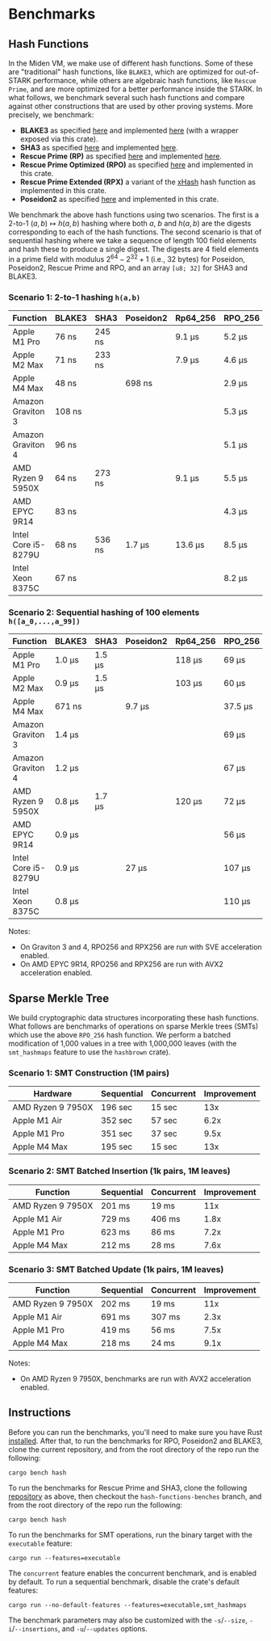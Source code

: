 # Benchmarks

## Hash Functions
In the Miden VM, we make use of different hash functions. Some of these are "traditional" hash functions, like `BLAKE3`, which are optimized for out-of-STARK performance, while others are algebraic hash functions, like `Rescue Prime`, and are more optimized for a better performance inside the STARK. In what follows, we benchmark several such hash functions and compare against other constructions that are used by other proving systems. More precisely, we benchmark:

* **BLAKE3** as specified [here](https://github.com/BLAKE3-team/BLAKE3-specs/blob/master/blake3.pdf) and implemented [here](https://github.com/BLAKE3-team/BLAKE3) (with a wrapper exposed via this crate).
* **SHA3** as specified [here](https://nvlpubs.nist.gov/nistpubs/FIPS/NIST.FIPS.202.pdf) and implemented [here](https://github.com/novifinancial/winterfell/blob/46dce1adf0/crypto/src/hash/sha/mod.rs).
* **Rescue Prime (RP)** as specified [here](https://eprint.iacr.org/2020/1143) and implemented [here](https://github.com/novifinancial/winterfell/blob/46dce1adf0/crypto/src/hash/rescue/rp64_256/mod.rs).
* **Rescue Prime Optimized (RPO)** as specified [here](https://eprint.iacr.org/2022/1577) and implemented in this crate.
* **Rescue Prime Extended (RPX)** a variant of the [xHash](https://eprint.iacr.org/2023/1045) hash function as implemented in this crate.
* **Poseidon2** as specified [here](https://eprint.iacr.org/2023/1045) and implemented in this crate.

We benchmark the above hash functions using two scenarios. The first is a 2-to-1 $(a,b)\mapsto h(a,b)$ hashing where both $a$, $b$ and $h(a,b)$ are the digests corresponding to each of the hash functions.
The second scenario is that of sequential hashing where we take a sequence of length $100$ field elements and hash these to produce a single digest. The digests are $4$ field elements in a prime field with modulus $2^{64} - 2^{32} + 1$ (i.e., 32 bytes) for Poseidon, Poseidon2, Rescue Prime and RPO, and an array `[u8; 32]` for SHA3 and BLAKE3.

### Scenario 1: 2-to-1 hashing `h(a,b)`

| Function            | BLAKE3 | SHA3   | Poseidon2 | Rp64_256 | RPO_256 | RPX_256 |
| ------------------- | ------ | ------ | --------- | -------- | ------- | ------- |
| Apple M1 Pro        | 76 ns  | 245 ns |           | 9.1 µs   | 5.2 µs  | 2.7 µs  |
| Apple M2 Max        | 71 ns  | 233 ns |           | 7.9 µs   | 4.6 µs  | 2.4 µs  |
| Apple M4 Max        | 48 ns  |        | 698 ns    |          | 2.9 µs  | 1.5 µs  |
| Amazon Graviton 3   | 108 ns |        |           |          | 5.3 µs  | 3.1 µs  |
| Amazon Graviton 4   | 96 ns  |        |           |          | 5.1 µs  | 2.8 µs  |
| AMD Ryzen 9 5950X   | 64 ns  | 273 ns |           | 9.1 µs   | 5.5 µs  |         |
| AMD EPYC 9R14       | 83 ns  |        |           |          | 4.3 µs  | 2.4 µs  |
| Intel Core i5-8279U | 68 ns  | 536 ns | 1.7 µs    | 13.6 µs  | 8.5 µs  | 4.4 µs  |
| Intel Xeon 8375C    | 67 ns  |        |           |          | 8.2 µs  |         |

### Scenario 2: Sequential hashing of 100 elements `h([a_0,...,a_99])`

| Function            | BLAKE3 | SHA3   | Poseidon2 | Rp64_256 | RPO_256 | RPX_256 |
| ------------------- | ------ | ------ | --------- | -------- | ------- | ------- |
| Apple M1 Pro        | 1.0 µs | 1.5 µs |           | 118 µs   | 69 µs   | 35 µs   |
| Apple M2 Max        | 0.9 µs | 1.5 µs |           | 103 µs   | 60 µs   | 31 µs   |
| Apple M4 Max        | 671 ns |        | 9.7 µs    |          | 37.5 µs | 19.4 µs |
| Amazon Graviton 3   | 1.4 µs |        |           |          | 69 µs   | 41 µs   |
| Amazon Graviton 4   | 1.2 µs |        |           |          | 67 µs   | 36 µs   |
| AMD Ryzen 9 5950X   | 0.8 µs | 1.7 µs |           | 120 µs   | 72 µs   |         |
| AMD EPYC 9R14       | 0.9 µs |        |           |          | 56 µs   | 32 µs   |
| Intel Core i5-8279U | 0.9 µs |        | 27 µs     |          | 107 µs  | 56 µs   |
| Intel Xeon 8375C    | 0.8 µs |        |           |          | 110 µs  |         |

Notes:
- On Graviton 3 and 4, RPO256 and RPX256 are run with SVE acceleration enabled.
- On AMD EPYC 9R14, RPO256 and RPX256 are run with AVX2 acceleration enabled.

## Sparse Merkle Tree
We build cryptographic data structures incorporating these hash functions.
What follows are benchmarks of operations on sparse Merkle trees (SMTs) which use the above `RPO_256` hash function.
We perform a batched modification of 1,000 values in a tree with 1,000,000 leaves (with the `smt_hashmaps` feature to use the `hashbrown` crate).

### Scenario 1: SMT Construction (1M pairs)

| Hardware          | Sequential | Concurrent | Improvement |
| ----------------- | ---------- | ---------- | ----------- |
| AMD Ryzen 9 7950X | 196 sec    | 15 sec     | 13x         |
| Apple M1 Air      | 352 sec    | 57 sec     | 6.2x        |
| Apple M1 Pro      | 351 sec    | 37 sec     | 9.5x        |
| Apple M4 Max      | 195 sec    | 15 sec     | 13x         |

### Scenario 2: SMT Batched Insertion (1k pairs, 1M leaves)

| Function          | Sequential | Concurrent | Improvement |
| ----------------- | ---------- | ---------- | ----------- |
| AMD Ryzen 9 7950X | 201 ms     | 19 ms      | 11x         |
| Apple M1 Air      | 729 ms     | 406 ms     | 1.8x        |
| Apple M1 Pro      | 623 ms     | 86 ms      | 7.2x        |
| Apple M4 Max      | 212 ms     | 28 ms      | 7.6x        |

### Scenario 3: SMT Batched Update (1k pairs, 1M leaves)

| Function          | Sequential | Concurrent | Improvement |
| ----------------- | ---------- | ---------- | ----------- |
| AMD Ryzen 9 7950X | 202 ms     | 19 ms      | 11x         |
| Apple M1 Air      | 691 ms     | 307 ms     | 2.3x        |
| Apple M1 Pro      | 419 ms     | 56 ms      | 7.5x        |
| Apple M4 Max      | 218 ms     | 24 ms      | 9.1x        |

Notes:
- On AMD Ryzen 9 7950X, benchmarks are run with AVX2 acceleration enabled.

## Instructions
Before you can run the benchmarks, you'll need to make sure you have Rust [installed](https://www.rust-lang.org/tools/install). After that, to run the benchmarks for RPO, Poseidon2 and BLAKE3, clone the current repository, and from the root directory of the repo run the following:

 ```
 cargo bench hash
 ```

To run the benchmarks for Rescue Prime and SHA3, clone the following [repository](https://github.com/Dominik1999/winterfell.git) as above, then checkout the `hash-functions-benches` branch, and from the root directory of the repo run the following:

```
cargo bench hash
```

To run the benchmarks for SMT operations, run the binary target with the `executable` feature:

```
cargo run --features=executable
```

The `concurrent` feature enables the concurrent benchmark, and is enabled by default. To run a sequential benchmark,
disable the crate's default features:

```
cargo run --no-default-features --features=executable,smt_hashmaps
```

The benchmark parameters may also be customized with the `-s`/`--size`, `-i`/`--insertions`, and `-u`/`--updates` options.

